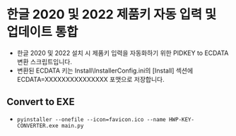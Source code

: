 # 한글 2020 및 2022 제품키 자동 입력 및 업데이트 통합

* 한글 2020 및 2022 설치 시 제품키 입력을 자동화하기 위한 PIDKEY to ECDATA 변환 스크립트입니다.
* 변환된 ECDATA 키는 Install\InstallerConfig.ini의 [Install] 섹션에 ECDATA=XXXXXXXXXXXXXXX 포맷으로 저장합니다.

## Convert to EXE

* `pyinstaller --onefile --icon=favicon.ico --name HWP-KEY-CONVERTER.exe main.py`
